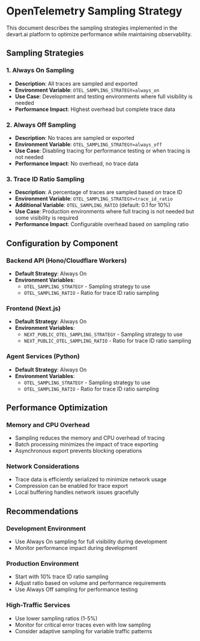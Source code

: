# OpenTelemetry Sampling Strategy

This document describes the sampling strategies implemented in the devart.ai platform to optimize performance while maintaining observability.

## Sampling Strategies

### 1. Always On Sampling
- **Description**: All traces are sampled and exported
- **Environment Variable**: `OTEL_SAMPLING_STRATEGY=always_on`
- **Use Case**: Development and testing environments where full visibility is needed
- **Performance Impact**: Highest overhead but complete trace data

### 2. Always Off Sampling
- **Description**: No traces are sampled or exported
- **Environment Variable**: `OTEL_SAMPLING_STRATEGY=always_off`
- **Use Case**: Disabling tracing for performance testing or when tracing is not needed
- **Performance Impact**: No overhead, no trace data

### 3. Trace ID Ratio Sampling
- **Description**: A percentage of traces are sampled based on trace ID
- **Environment Variable**: `OTEL_SAMPLING_STRATEGY=trace_id_ratio`
- **Additional Variable**: `OTEL_SAMPLING_RATIO` (default: 0.1 for 10%)
- **Use Case**: Production environments where full tracing is not needed but some visibility is required
- **Performance Impact**: Configurable overhead based on sampling ratio

## Configuration by Component

### Backend API (Hono/Cloudflare Workers)
- **Default Strategy**: Always On
- **Environment Variables**:
  - `OTEL_SAMPLING_STRATEGY` - Sampling strategy to use
  - `OTEL_SAMPLING_RATIO` - Ratio for trace ID ratio sampling

### Frontend (Next.js)
- **Default Strategy**: Always On
- **Environment Variables**:
  - `NEXT_PUBLIC_OTEL_SAMPLING_STRATEGY` - Sampling strategy to use
  - `NEXT_PUBLIC_OTEL_SAMPLING_RATIO` - Ratio for trace ID ratio sampling

### Agent Services (Python)
- **Default Strategy**: Always On
- **Environment Variables**:
  - `OTEL_SAMPLING_STRATEGY` - Sampling strategy to use
  - `OTEL_SAMPLING_RATIO` - Ratio for trace ID ratio sampling

## Performance Optimization

### Memory and CPU Overhead
- Sampling reduces the memory and CPU overhead of tracing
- Batch processing minimizes the impact of trace exporting
- Asynchronous export prevents blocking operations

### Network Considerations
- Trace data is efficiently serialized to minimize network usage
- Compression can be enabled for trace export
- Local buffering handles network issues gracefully

## Recommendations

### Development Environment
- Use Always On sampling for full visibility during development
- Monitor performance impact during development

### Production Environment
- Start with 10% trace ID ratio sampling
- Adjust ratio based on volume and performance requirements
- Use Always Off sampling for performance testing

### High-Traffic Services
- Use lower sampling ratios (1-5%)
- Monitor for critical error traces even with low sampling
- Consider adaptive sampling for variable traffic patterns